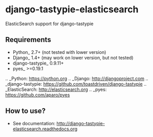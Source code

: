 django-tastypie-elasticsearch
=============================

ElasticSearch support for django-tastypie

Requirements
------------

* Python_ 2.7+ (not tested with lower version)
* Django_ 1.4+ (may work on lower version, but not tested)
* django-tastypie_ 0.9.11+
* pyes_ >=0.19.1

.. _Python: https://python.org
.. _Django: http://djangoproject.com
.. _django-tastypie: https://github.com/toastdriven/django-tastypie
.. _ElasticSearch: http://elasticsearch.org
.. _pyes: https://github.com/aparo/pyes

How to use?
-----------

* See documentation: http://django-tastypie-elasticsearch.readthedocs.org
